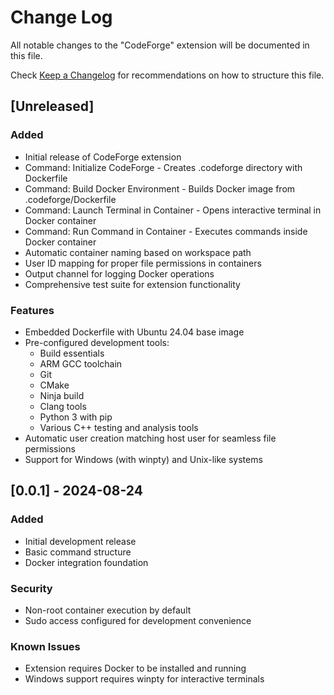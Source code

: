 # Change Log

All notable changes to the "CodeForge" extension will be documented in this file.

Check [Keep a Changelog](http://keepachangelog.com/) for recommendations on how to structure this file.

## [Unreleased]

### Added
- Initial release of CodeForge extension
- Command: Initialize CodeForge - Creates .codeforge directory with Dockerfile
- Command: Build Docker Environment - Builds Docker image from .codeforge/Dockerfile
- Command: Launch Terminal in Container - Opens interactive terminal in Docker container
- Command: Run Command in Container - Executes commands inside Docker container
- Automatic container naming based on workspace path
- User ID mapping for proper file permissions in containers
- Output channel for logging Docker operations
- Comprehensive test suite for extension functionality

### Features
- Embedded Dockerfile with Ubuntu 24.04 base image
- Pre-configured development tools:
  - Build essentials
  - ARM GCC toolchain
  - Git
  - CMake
  - Ninja build
  - Clang tools
  - Python 3 with pip
  - Various C++ testing and analysis tools
- Automatic user creation matching host user for seamless file permissions
- Support for Windows (with winpty) and Unix-like systems

## [0.0.1] - 2024-08-24

### Added
- Initial development release
- Basic command structure
- Docker integration foundation

### Security
- Non-root container execution by default
- Sudo access configured for development convenience

### Known Issues
- Extension requires Docker to be installed and running
- Windows support requires winpty for interactive terminals